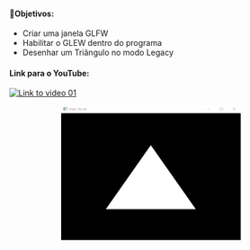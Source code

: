 #### 🎯Objetivos:
- Criar uma janela GLFW
- Habilitar o GLEW dentro do programa
- Desenhar um Triângulo no modo Legacy


#### Link para o YouTube:

[![Link to video 01](https://img.youtube.com/vi/MqIg2InJTKM/default.jpg)](https://youtu.be/MqIg2InJTKM)





<p align="center">
  <img width="320" height="240" src="modern01.png">
</p>
